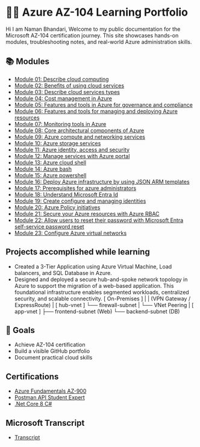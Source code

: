 # 👨‍💻 Azure AZ-104 Learning Portfolio

Hi I am Naman Bhandari, Welcome to my public documentation for the Microsoft AZ-104 certification journey. This site showcases hands-on modules, troubleshooting notes, and real-world Azure administration skills.

## 📚 Modules
- [Module 01: Describe cloud computing](https://learn.microsoft.com/api/achievements/share/en-us/NamanBhandari-3233/JUZADD2T?sharingId=F74D622E613BE003)
- [Module 02: Benefits of using cloud services ](https://learn.microsoft.com/api/achievements/share/en-us/NamanBhandari-3233/9YK43QXU?sharingId=F74D622E613BE003)
- [Module 03: Describe cloud services types](https://learn.microsoft.com/api/achievements/share/en-us/NamanBhandari-3233/FML5RV8X?sharingId=F74D622E613BE003)
- [Module 04: Cost management in Azure](https://learn.microsoft.com/api/achievements/share/en-us/NamanBhandari-3233/H7JB64A8?sharingId=F74D622E613BE003)
- [Module 05: Features and tools in Azure for governance and compliance](https://learn.microsoft.com/api/achievements/share/en-us/NamanBhandari-3233/4GYX6YVK?sharingId=F74D622E613BE003)
- [Module 06: Features and tools for managing and deploying Azure resources](https://learn.microsoft.com/api/achievements/share/en-us/NamanBhandari-3233/8ZTL3TNW?sharingId=F74D622E613BE003)
- [Module 07: Monitoring tools in Azure](https://learn.microsoft.com/api/achievements/share/en-us/NamanBhandari-3233/URBTUVQ3?sharingId=F74D622E613BE003)
- [Module 08: Core architectural components of Azure](https://learn.microsoft.com/api/achievements/share/en-us/NamanBhandari-3233/7KUNEKFZ?sharingId=F74D622E613BE003)
- [Module 09: Azure compute and networking services](https://learn.microsoft.com/api/achievements/share/en-us/NamanBhandari-3233/NV59DV8F?sharingId=F74D622E613BE003)
- [Module 10: Azure storage services](https://learn.microsoft.com/api/achievements/share/en-us/NamanBhandari-3233/E5F27MHP?sharingId=F74D622E613BE003)
- [Module 11: Azure identity, access and security](https://learn.microsoft.com/api/achievements/share/en-us/NamanBhandari-3233/CX4LHU59?sharingId=F74D622E613BE003)
- [Module 12: Manage services with Azure portal](https://learn.microsoft.com/api/achievements/share/en-us/NamanBhandari-3233/9YTNMZZU?sharingId=F74D622E613BE003)
- [Module 13: Azure cloud shell](https://learn.microsoft.com/api/achievements/share/en-us/NamanBhandari-3233/8ZGAQE5W?sharingId=F74D622E613BE003)
- [Module 14: Azure bash](https://learn.microsoft.com/api/achievements/share/en-us/NamanBhandari-3233/E5ATWS5P?sharingId=F74D622E613BE003)
- [Module 15: Azure powershell](https://learn.microsoft.com/api/achievements/share/en-us/NamanBhandari-3233/BCV9HRED?sharingId=F74D622E613BE003)
- [Module 16: Deploy Azure infrastructure by using JSON ARM templates](https://learn.microsoft.com/api/achievements/share/en-gb/NamanBhandari-3233/NVCKZN6F?sharingId=F74D622E613BE003)
- [Module 17: Prerequisites for azure administrators ](https://learn.microsoft.com/api/achievements/share/en-gb/NamanBhandari-3233/W2647W6N?sharingId=F74D622E613BE003)
- [Module 18: Understand Microsoft Entra Id](https://learn.microsoft.com/api/achievements/share/en-us/NamanBhandari-3233/FMUAYJTX?sharingId=F74D622E613BE003)
- [Module 19: Create configure and managing identities](https://learn.microsoft.com/api/achievements/share/en-us/NamanBhandari-3233/E57LZ7FP?sharingId=F74D622E613BE003)
- [Module 20: Azure Policy initiatives](https://learn.microsoft.com/api/achievements/share/en-us/NamanBhandari-3233/4G27D49K?sharingId=F74D622E613BE003)
- [Module 21: Secure your Azure resources with Azure RBAC](https://learn.microsoft.com/api/achievements/share/en-us/NamanBhandari-3233/3ALSZAKH?sharingId=F74D622E613BE003)
- [Module 22: Allow users to reset their password with Microsoft Entra self-service password reset](https://learn.microsoft.com/api/achievements/share/en-us/NamanBhandari-3233/JUEMY9WT?sharingId=F74D622E613BE003)
- [Module 23: Configure Azure virtual networks](https://learn.microsoft.com/api/achievements/share/en-us/NamanBhandari-3233/2DXAE25V?sharingId=F74D622E613BE003)

## Projects accomplished while learning
- Created a 3-Tier Application using Azure Virtual Machine, Load balancers, and SQL Database in Azure.
- Designed and deployed a secure hub-and-spoke network topology in Azure to support the migration of a web-based application. This foundational infrastructure  enables segmented workloads, centralized security, and scalable connectivity.
    [ On-Premises ]
        |
        | (VPN Gateway / ExpressRoute)
        |
    [ hub-vnet ]
    └── firewall-subnet
        |
        └── VNet Peering
                |
            [ app-vnet ]
            ├── frontend-subnet (Web)
            └── backend-subnet (DB)


## 🧠 Goals

- Achieve AZ-104 certification
- Build a visible GitHub portfolio
- Document practical cloud skills

## Certifications
- [Azure Fundamentals AZ-900](https://learn.microsoft.com/api/credentials/share/en-us/NamanBhandari-3233/8CE3CC2120650017?sharingId=F74D622E613BE003)
- [Postman API Student Expert](https://badgr.com/public/assertions/anVLM6deQ6mWxUYnSgoOaw)
- [.Net Core 8 C#](https://www.udemy.com/certificate/UC-99b744cc-05cb-4474-8d50-37b427f0d9f4/)

## Microsoft Transcript
- [Transcript](https://learn.microsoft.com/en-us/users/namanbhandari-3233/transcript/dz2k3byy59w585y?tab=tab-modules)


